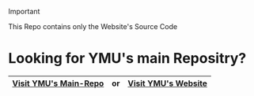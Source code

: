 >[!Important]
> This Repo contains only the Website's Source Code
# Looking for YMU's main Repositry?
|[Visit YMU's Main-Repo](https://github.com/NiiV3AU/YMU)|or|[Visit YMU's Website](https://ymu.pages.dev/)|
|-|-|-|
